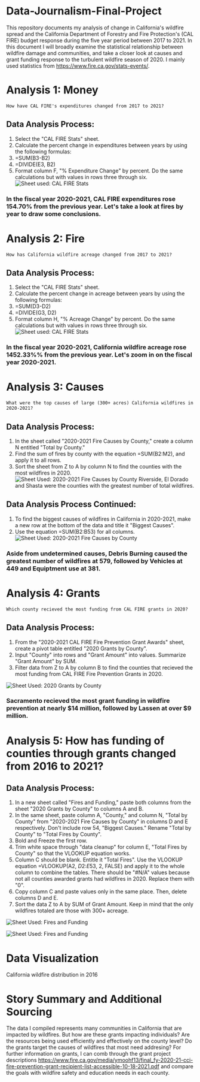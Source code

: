 # Data-Journalism-Final-Project
This repository documents my analysis of change in California's wildfire spread and the California Department of Forestry and Fire Protection's (CAL FIRE) budget response during the five year period between 2017 to 2021. In this document I will broadly examine the statistical relationship between wildfire damage and communities, and take a closer look at causes and grant funding response to the turbulent wildfire season of 2020. I mainly used statistics from <https://www.fire.ca.gov/stats-events/>.


# Analysis 1: Money
    How have CAL FIRE's expenditures changed from 2017 to 2021?
## Data Analysis Process: 
  1) Select the "CAL FIRE Stats" sheet.
  2) Calculate the percent change in expenditures between years by using the following formulas:
  3)    =SUM(B3-B2)
  4)    =DIVIDE(E3, B2)
  5) Format column F, "% Expenditure Change" by percent. Do the same calculations but with values in rows three through six.
  ![Sheet used: CAL FIRE Stats](https://user-images.githubusercontent.com/109619716/183568053-0c35e785-97cf-40e3-bf88-3bec5d5b1445.png)
  ### In the fiscal year 2020-2021, CAL FIRE expenditures rose 154.70% from the previous year. Let's take a look at fires by year to draw some conclusions.
  
# Analysis 2: Fire
    How has California wildfire acreage changed from 2017 to 2021?
## Data Analysis Process: 
  1) Select the "CAL FIRE Stats" sheet.
  2) Calculate the percent change in acreage between years by using the following formulas:
  3)    =SUM(D3-D2)
  4)    =DIVIDE(G3, D2)
  5) Format column H, "% Acreage Change" by percent. Do the same calculations but with values in rows three through six.
  ![Sheet used: CAL FIRE Stats](https://user-images.githubusercontent.com/109619716/183571268-2d34912a-037f-4f30-8f2f-1586a0552def.png)
  ### In the fiscal year 2020-2021, California wildfire acreage rose 1452.33%% from the previous year. Let's zoom in on the fiscal year 2020-2021.
  
  
# Analysis 3: Causes
    What were the top causes of large (300+ acres) California wildfires in 2020-2021?
## Data Analysis Process:
   1) In the sheet called "2020-2021 Fire Causes by County," create a column N entitled "Total by County."
   2) Find the sum of fires by county with the equation =SUM(B2:M2), and apply it to all rows.
   3) Sort the sheet from Z to A by column N to find the counties with the most wildfires in 2020.
  ![Sheet Used: 2020-2021 Fire Causes by County ](https://user-images.githubusercontent.com/109619716/183580701-e359fd3b-fd99-464d-9a0e-b60166ff571a.png)
    Riverside, El Dorado and Shasta were the counties with the greatest number of total wildfires.
## Data Analysis Process Continued:
   1) To find the biggest causes of wildfires in California in 2020-2021, make a new row at the bottom of the data and title it "Biggest Causes".
   2) Use the equation =SUM(B2:B53) for all columns.
   ![Sheet Used: 2020-2021 Fire Causes by County ](https://user-images.githubusercontent.com/109619716/183583975-caa914bb-cc82-4efa-8311-dff46612b61e.png)
   ### Aside from undetermined causes, Debris Burning caused the greatest number of wildfires at 579, followed by Vehicles at 449 and Equiptment use at            381.
    
    
    
# Analysis 4: Grants
    Which county recieved the most funding from CAL FIRE grants in 2020?
## Data Analysis Process:
  1) From the "2020-2021 CAL FIRE Fire Prevention Grant Awards" sheet, create a pivot table entitled "2020 Grants by County".
  2) Input "County" into rows and "Grant Amount" into values. Summarize "Grant Amount" by SUM.
  3) Filter data from Z to A by column B to find the counties that recieved the most funding from CAL FIRE Fire Prevention Grants in 2020. 
  
  ![Sheet Used: 2020 Grants by County](https://user-images.githubusercontent.com/109619716/183597755-0cfa5536-fb39-4d60-96c3-8bd37d823e67.png)
  ### Sacramento recieved the most grant funding in wildfire prevention at nearly $14 million, followed by Lassen at over $9 million.

    

# Analysis 5: How has funding of counties through grants changed from 2016 to 2021?
## Data Analysis Process:
  1) In a new sheet called "Fires and Funding," paste both columns from the sheet "2020 Grants by County" to columns A and B. 
  2) In the same sheet, paste column A, "County," and column N, "Total by County" from "2020-2021 Fire Causes by County" in columns D and E respectively.        Don't include row 54, "Biggest Causes." Rename "Total by County" to "Total Fires by County".
  3) Bold and Freeze the first row.
  4) Trim white space through "data cleanup" for column E, "Total Fires by County" so that the VLOOKUP equation works.
  5) Column C should be blank. Entitle it "Total Fires". Use the VLOOKUP equation =VLOOKUP(A2, $D$2:$E$53, 2, FALSE) and apply it to the whole column to combine the tables. There should be "#N/A" values because not all counties awarded grants had wildfires in 2020. Replace them with "0".
  6) Copy column C and paste values only in the same place. Then, delete columns D and E.
  7) Sort the data Z to A by SUM of Grant Amount. Keep in mind that the only wildfires totaled are those with 300+ acreage.
   
![Sheet Used: Fires and Funding](https://user-images.githubusercontent.com/109619716/183605503-97c3b9d7-cd2c-44a5-bf62-d12610ff2bc5.png)

![Sheet Used: Fires and Funding](https://user-images.githubusercontent.com/109619716/183605530-752da942-f4d8-4fa4-a3e2-7bd343682325.png)
### 
 # Data Visualization
 California wildfire distribution in 2016

 
 # Story Summary and Additional Sourcing
 The data I compiled represents many communities in California that are impacted by wildfires. But how are these grants impacting individuals? Are the resources being used efficiently and effectively on the county level? Do the grants target the causes of wildfires that most need addresing? For further information on grants, I can comb through the grant project descriptions <https://www.fire.ca.gov/media/ymoohf13/final_fy-2020-21-cci-fire-prevention-grant-recipient-list-accessible-10-18-2021.pdf> and compare the goals with wildfire safety and education needs in each county.




 
